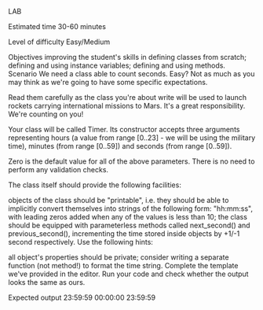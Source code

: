 LAB

Estimated time
30-60 minutes

Level of difficulty
Easy/Medium

Objectives
improving the student's skills in defining classes from scratch;
defining and using instance variables;
defining and using methods.
Scenario
We need a class able to count seconds. Easy? Not as much as you may think as we're going to have some specific expectations.

Read them carefully as the class you're about write will be used to launch rockets carrying international missions to Mars. It's a great responsibility. We're counting on you!

Your class will be called Timer. Its constructor accepts three arguments representing hours (a value from range [0..23] - we will be using the military time), minutes (from range [0..59]) and seconds (from range [0..59]).

Zero is the default value for all of the above parameters. There is no need to perform any validation checks.

The class itself should provide the following facilities:

objects of the class should be "printable", i.e. they should be able to implicitly convert themselves into strings of the following form: "hh:mm:ss", with leading zeros added when any of the values is less than 10;
the class should be equipped with parameterless methods called next_second() and previous_second(), incrementing the time stored inside objects by +1/-1 second respectively.
Use the following hints:

all object's properties should be private;
consider writing a separate function (not method!) to format the time string.
Complete the template we've provided in the editor. Run your code and check whether the output looks the same as ours.

Expected output
23:59:59
00:00:00
23:59:59
